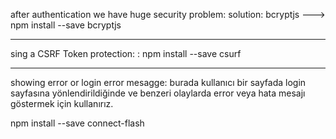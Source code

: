 after authentication we have huge security problem:
solution: bcryptjs ---> npm install --save bcryptjs

---
sing a CSRF Token
protection: 
: npm install --save csurf


---

showing error or login error mesagge:
burada kullanıcı bir sayfada login sayfasına yönlendirildiğinde ve benzeri olaylarda error veya 
hata mesajı göstermek için kullanırız.

npm install --save connect-flash
